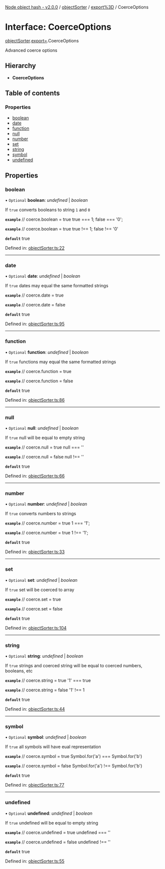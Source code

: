 [Node object hash - v2.0.0](../README.md) / [objectSorter](../modules/objectsorter.md) / [export%3D](../modules/objectsorter.export_.md) / CoerceOptions

# Interface: CoerceOptions

[objectSorter](../modules/objectsorter.md).[export=](../modules/objectsorter.export_.md).CoerceOptions

Advanced coerce options

## Hierarchy

- **CoerceOptions**

## Table of contents

### Properties

- [boolean](objectsorter.export_.coerceoptions.md#boolean)
- [date](objectsorter.export_.coerceoptions.md#date)
- [function](objectsorter.export_.coerceoptions.md#function)
- [null](objectsorter.export_.coerceoptions.md#null)
- [number](objectsorter.export_.coerceoptions.md#number)
- [set](objectsorter.export_.coerceoptions.md#set)
- [string](objectsorter.export_.coerceoptions.md#string)
- [symbol](objectsorter.export_.coerceoptions.md#symbol)
- [undefined](objectsorter.export_.coerceoptions.md#undefined)

## Properties

### boolean

• `Optional` **boolean**: _undefined_ | _boolean_

If `true` converts booleans to string `1` and `0`

**`example`**
// coerce.boolean = true
true === 1;
false === '0';

**`example`**
// coerce.boolean = true
true !== 1;
false !== '0'

**`default`** true

Defined in: [objectSorter.ts:22](https://github.com/SkeLLLa/node-object-hash/blob/77b6001/src/objectSorter.ts#L22)

---

### date

• `Optional` **date**: _undefined_ | _boolean_

If `true` dates may equal the same formatted strings

**`example`**
// coerce.date = true

**`example`**
// coerce.date = false

**`default`** true

Defined in: [objectSorter.ts:95](https://github.com/SkeLLLa/node-object-hash/blob/77b6001/src/objectSorter.ts#L95)

---

### function

• `Optional` **function**: _undefined_ | _boolean_

If `true` functions may equal the same formatted strings

**`example`**
// coerce.function = true

**`example`**
// coerce.function = false

**`default`** true

Defined in: [objectSorter.ts:86](https://github.com/SkeLLLa/node-object-hash/blob/77b6001/src/objectSorter.ts#L86)

---

### null

• `Optional` **null**: _undefined_ | _boolean_

If `true` null will be equal to empty string

**`example`**
// coerce.null = true
null === ''

**`example`**
// coerce.null = false
null !== ''

**`default`** true

Defined in: [objectSorter.ts:66](https://github.com/SkeLLLa/node-object-hash/blob/77b6001/src/objectSorter.ts#L66)

---

### number

• `Optional` **number**: _undefined_ | _boolean_

If `true` converts numbers to strings

**`example`**
// coerce.number = true
1 === '1';

**`example`**
// coerce.number = true
1 !== '1';

**`default`** true

Defined in: [objectSorter.ts:33](https://github.com/SkeLLLa/node-object-hash/blob/77b6001/src/objectSorter.ts#L33)

---

### set

• `Optional` **set**: _undefined_ | _boolean_

If `true` set will be coerced to array

**`example`**
// coerce.set = true

**`example`**
// coerce.set = false

**`default`** true

Defined in: [objectSorter.ts:104](https://github.com/SkeLLLa/node-object-hash/blob/77b6001/src/objectSorter.ts#L104)

---

### string

• `Optional` **string**: _undefined_ | _boolean_

If `true` strings and coerced string will be equal to coerced numbers, booleans, etc

**`example`**
// coerce.string = true
'1' === true

**`example`**
// coerce.string = false
'1' !== 1

**`default`** true

Defined in: [objectSorter.ts:44](https://github.com/SkeLLLa/node-object-hash/blob/77b6001/src/objectSorter.ts#L44)

---

### symbol

• `Optional` **symbol**: _undefined_ | _boolean_

If `true` all symbols will have eual representation

**`example`**
// coerce.symbol = true
Symbol.for('a') === Symbol.for('b')

**`example`**
// coerce.symbol = false
Symbol.for('a') !== Symbol.for('b')

**`default`** true

Defined in: [objectSorter.ts:77](https://github.com/SkeLLLa/node-object-hash/blob/77b6001/src/objectSorter.ts#L77)

---

### undefined

• `Optional` **undefined**: _undefined_ | _boolean_

If `true` undefined will be equal to empty string

**`example`**
// coerce.undefined = true
undefined === ''

**`example`**
// coerce.undefined = false
undefined !== ''

**`default`** true

Defined in: [objectSorter.ts:55](https://github.com/SkeLLLa/node-object-hash/blob/77b6001/src/objectSorter.ts#L55)
